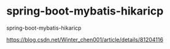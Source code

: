 # spring-boot-mybatis-hikaricp
spring-boot-mybatis-hikaricp


https://blog.csdn.net/Winter_chen001/article/details/81204116

